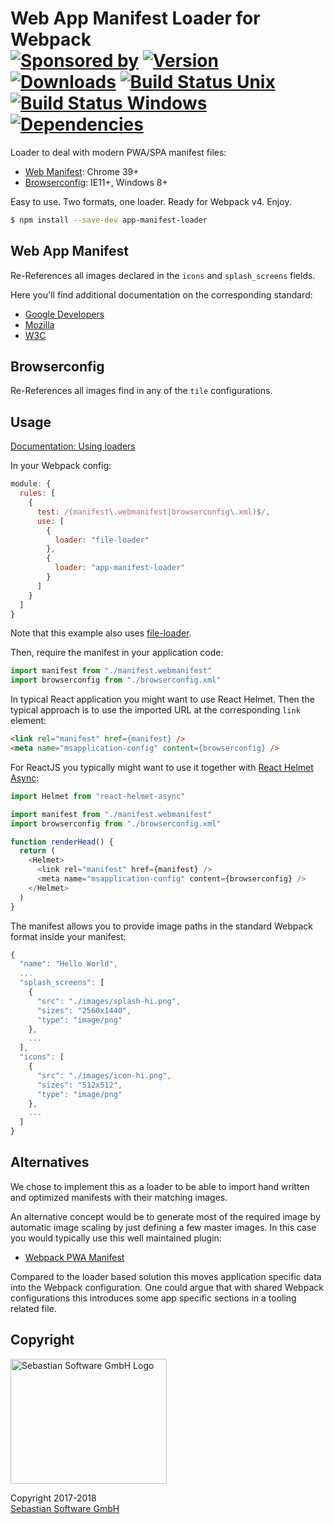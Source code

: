 # Web App Manifest Loader for Webpack<br/>[![Sponsored by][sponsor-img]][sponsor] [![Version][npm-version-img]][npm] [![Downloads][npm-downloads-img]][npm] [![Build Status Unix][travis-img]][travis] [![Build Status Windows][appveyor-img]][appveyor] [![Dependencies][deps-img]][deps]

[sponsor]: https://www.sebastian-software.de
[deps]: https://david-dm.org/sebastian-software/app-manifest-loader
[npm]: https://www.npmjs.com/package/app-manifest-loader
[travis]: https://travis-ci.org/sebastian-software/app-manifest-loader
[appveyor]: https://ci.appveyor.com/project/swernerx/app-manifest-loader/branch/master

[sponsor-img]: https://badgen.net/badge/Sponsored%20by/Sebastian%20Software/692446
[deps-img]: https://badgen.net/david/dep/sebastian-software/app-manifest-loader
[npm-downloads-img]: https://badgen.net/npm/dm/app-manifest-loader
[npm-version-img]: https://badgen.net/npm/v/app-manifest-loader
[travis-img]: https://badgen.net/travis/sebastian-software/app-manifest-loader?label=unix%20build
[appveyor-img]: https://badgen.net/appveyor/ci/swernerx/app-manifest-loader?label=windows%20build

Loader to deal with modern PWA/SPA manifest files:

- [Web Manifest](https://developer.mozilla.org/en-US/docs/Web/Manifest): Chrome 39+
- [Browserconfig](https://docs.microsoft.com/en-us/previous-versions/windows/internet-explorer/ie-developer/platform-apis/dn320426\(v=vs.85\)): IE11+, Windows 8+

Easy to use. Two formats, one loader. Ready for Webpack v4. Enjoy.


```bash
$ npm install --save-dev app-manifest-loader
```

## Web App Manifest

Re-References all images declared in the `icons` and `splash_screens` fields.

Here you'll find additional documentation on the corresponding standard:

- [Google Developers](https://developers.google.com/web/fundamentals/web-app-manifest/)
- [Mozilla](https://developer.mozilla.org/en-US/docs/Web/Manifest)
- [W3C](http://www.w3.org/TR/appmanifest/)


## Browserconfig

Re-References all images find in any of the `tile` configurations.


## Usage

[Documentation: Using loaders](https://webpack.js.org/concepts/loaders/#using-loaders)

In your Webpack config:

```js
module: {
  rules: [
    {
      test: /(manifest\.webmanifest|browserconfig\.xml)$/,
      use: [
        {
          loader: "file-loader"
        },
        {
          loader: "app-manifest-loader"
        }
      ]
    }
  ]
}
```

Note that this example also uses [file-loader](https://github.com/webpack-contrib/file-loader).

Then, require the manifest in your application code:

```js
import manifest from "./manifest.webmanifest"
import browserconfig from "./browserconfig.xml"
```

In typical React application you might want to use React Helmet. Then the typical approach is to use the imported URL at the corresponding `link` element:

```html
<link rel="manifest" href={manifest} />
<meta name="msapplication-config" content={browserconfig} />
```

For ReactJS you typically might want to use it together with [React Helmet Async](https://github.com/staylor/react-helmet-async):

```js
import Helmet from "react-helmet-async"

import manifest from "./manifest.webmanifest"
import browserconfig from "./browserconfig.xml"

function renderHead() {
  return (
    <Helmet>
      <link rel="manifest" href={manifest} />
      <meta name="msapplication-config" content={browserconfig} />
    </Helmet>
  )
}
```

The manifest allows you to provide image paths in the standard Webpack format inside your manifest:

```js
{
  "name": "Hello World",
  ...
  "splash_screens": [
    {
      "src": "./images/splash-hi.png",
      "sizes": "2560x1440",
      "type": "image/png"
    },
    ...
  ],
  "icons": [
    {
      "src": "./images/icon-hi.png",
      "sizes": "512x512",
      "type": "image/png"
    },
    ...
  ]
}
```

## Alternatives

We chose to implement this as a loader to be able to import hand written and optimized manifests with their matching images.

An alternative concept would be to generate most of the required image by automatic image scaling by just defining a few master images. In this case you would typically use this well maintained plugin:

- [Webpack PWA Manifest](https://github.com/arthurbergmz/webpack-pwa-manifest)

Compared to the loader based solution this moves application specific data into the Webpack configuration. One could argue that with shared Webpack configurations this introduces some app specific sections in a tooling related file.


## Copyright

<img src="https://cdn.rawgit.com/sebastian-software/sebastian-software-brand/3d93746f/sebastiansoftware-en.svg" alt="Sebastian Software GmbH Logo" width="250" height="200"/>

Copyright 2017-2018<br/>[Sebastian Software GmbH](http://www.sebastian-software.de)
